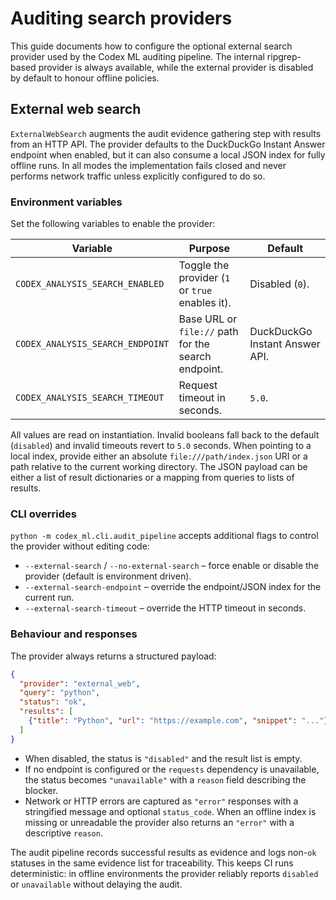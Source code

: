 # Auditing search providers

This guide documents how to configure the optional external search provider
used by the Codex ML auditing pipeline. The internal ripgrep-based provider is
always available, while the external provider is disabled by default to honour
offline policies.

## External web search

`ExternalWebSearch` augments the audit evidence gathering step with results from
an HTTP API. The provider defaults to the DuckDuckGo Instant Answer endpoint
when enabled, but it can also consume a local JSON index for fully offline
runs. In all modes the implementation fails closed and never performs network
traffic unless explicitly configured to do so.

### Environment variables

Set the following variables to enable the provider:

| Variable | Purpose | Default |
| --- | --- | --- |
| `CODEX_ANALYSIS_SEARCH_ENABLED` | Toggle the provider (`1` or `true` enables it). | Disabled (`0`). |
| `CODEX_ANALYSIS_SEARCH_ENDPOINT` | Base URL or `file://` path for the search endpoint. | DuckDuckGo Instant Answer API. |
| `CODEX_ANALYSIS_SEARCH_TIMEOUT` | Request timeout in seconds. | `5.0`. |

All values are read on instantiation. Invalid booleans fall back to the default
(`disabled`) and invalid timeouts revert to `5.0` seconds. When pointing to a
local index, provide either an absolute `file:///path/index.json` URI or a path
relative to the current working directory. The JSON payload can be either a
list of result dictionaries or a mapping from queries to lists of results.

### CLI overrides

`python -m codex_ml.cli.audit_pipeline` accepts additional flags to control the
provider without editing code:

- `--external-search` / `--no-external-search` – force enable or disable the
  provider (default is environment driven).
- `--external-search-endpoint` – override the endpoint/JSON index for the
  current run.
- `--external-search-timeout` – override the HTTP timeout in seconds.

### Behaviour and responses

The provider always returns a structured payload:

```json
{
  "provider": "external_web",
  "query": "python",
  "status": "ok",
  "results": [
    {"title": "Python", "url": "https://example.com", "snippet": "..."}
  ]
}
```
- When disabled, the status is `"disabled"` and the result list is empty.
- If no endpoint is configured or the `requests` dependency is unavailable, the
  status becomes `"unavailable"` with a `reason` field describing the blocker.
- Network or HTTP errors are captured as `"error"` responses with a stringified
  message and optional `status_code`.
  When an offline index is missing or unreadable the provider also returns an
  `"error"` with a descriptive `reason`.

The audit pipeline records successful results as evidence and logs non-`ok`
statuses in the same evidence list for traceability. This keeps CI runs
deterministic: in offline environments the provider reliably reports
`disabled` or `unavailable` without delaying the audit.
